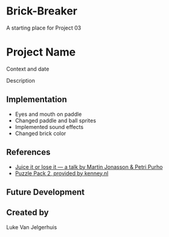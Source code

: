# Brick-Breaker

A starting place for Project 03


# Project Name
Context and date

Description

## Implementation
* Eyes and mouth on paddle
* Changed paddle and ball sprites
* Implemented sound effects
* Changed brick color

## References
* [Juice it or lose it — a talk by Martin Jonasson & Petri Purho](https://www.youtube.com/watch?v=Fy0aCDmgnxg)
* [Puzzle Pack 2, provided by kenney.nl](https://kenney.nl/assets/puzzle-pack-2)
## Future Development

## Created by
Luke Van Jelgerhuis
